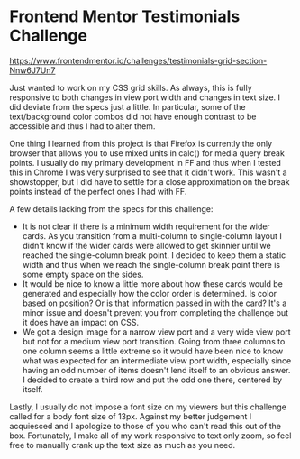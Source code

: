 # Frontend Mentor Testimonials Challenge

<https://www.frontendmentor.io/challenges/testimonials-grid-section-Nnw6J7Un7>


Just wanted to work on my CSS grid skills. As always, this is fully responsive to both changes in view port width and changes in text size. I did deviate from the specs just a little. In particular, some of the text/background color combos did not have enough contrast to be accessible and thus I had to alter them.

One thing I learned from this project is that Firefox is currently the only browser that allows you to use mixed units in calc() for media query break points. I usually do my primary development in FF and thus when I tested this in Chrome I was very surprised to see that it didn't work. This wasn't a showstopper, but I did have to settle for a close approximation on the break points instead of the perfect ones I had with FF.

A few details lacking from the specs for this challenge:

* It is not clear if there is a minimum width requirement for the wider cards. As you transition from a multi-column to single-column layout I didn't know if the wider cards were allowed to get skinnier until we reached the single-column break point. I decided to keep them a static width and thus when we reach the single-column break point there is some empty space on the sides.
* It would be nice to know a little more about how these cards would be generated and especially how the color order is determined. Is color based on position? Or is that information passed in with the card? It's a minor issue and doesn't prevent you from completing the challenge but it does have an impact on  CSS.
* We got a design image for a narrow view port and a very wide view port but not for a medium view port transition. Going from three columns to one column seems a little extreme so it would have been nice to know what was expected for an intermediate view port width, especially since having an odd number of items doesn't lend itself to an obvious answer. I decided to create a third row and put the odd one there, centered by itself.

Lastly, I usually do not impose a font size on my viewers but this challenge called for a body font size of 13px. Against my better judgement I acquiesced and I apologize to those of you who can't read this out of the box. Fortunately, I make all of my work responsive to text only zoom, so feel free to manually crank up the text size as much as you need.
